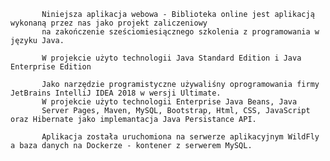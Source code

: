 


           Niniejsza aplikacja webowa - Biblioteka online jest aplikacją wykonaną przez nas jako projekt zaliczeniowy
           na zakończenie sześciomiesiącznego szkolenia z programowania w języku Java.
           
           W projekcie użyto technologii Java Standard Edition i Java Enterprise Edition
          
           Jako narzędzie programistyczne używaliśny oprogramowania firmy JetBrains IntelliJ IDEA 2018 w wersji Ultimate.
           W projekcie użyto technologii Enterprise Java Beans, Java
           Server Pages, Maven, MySQL, Bootstrap, Html, CSS, JavaScript oraz Hibernate jako implemantacja Java Persistance API.
      
           Aplikacja została uruchomiona na serwerze aplikacyjnym WildFly a baza danych na Dockerze - kontener z serwerem MySQL.